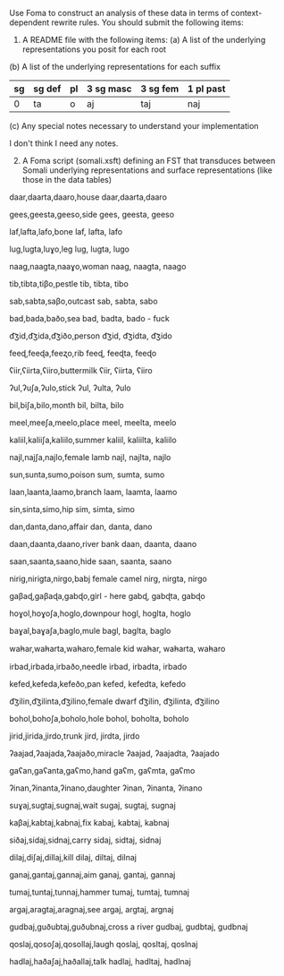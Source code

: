 Use Foma to construct an analysis of these data in terms of context- dependent rewrite rules. You should submit the following items:

1. A README file with the following items:
(a) A list of the underlying representations you posit for each root

(b) A list of the underlying representations for each suffix

| sg | sg def | pl | 3 sg masc | 3 sg fem | 1 pl past |
| --- | --- | --- | --- | --- | --- |
| 0 | ta | o | aj | taj | naj |

(c) Any special notes necessary to understand your implementation

I don't think I need any notes.

2. A Foma script (somali.xsft) defining an FST that transduces between Somali underlying representations and surface representations (like those in the data tables)

daar,daarta,daaro,house
daar,daarta,daaro

gees,geesta,geeso,side
gees, geesta, geeso

laf,lafta,lafo,bone
laf, lafta, lafo

lug,lugta,luɣo,leg
lug, lugta, lugo

naag,naagta,naaɣo,woman
naag, naagta, naago

tib,tibta,tiβo,pestle
tib, tibta, tibo

sab,sabta,saβo,outcast
sab, sabta, sabo

bad,bada,baðo,sea
bad, badta, bado - fuck

d͡ʒid,d͡ʒida,d͡ʒiðo,person
d͡ʒid, d͡ʒidta, d͡ʒido

feeɖ,feeɖa,feeʐo,rib
feeɖ, feeɖta, feeɖo

ʕiir,ʕiirta,ʕiiro,buttermilk
ʕiir, ʕiirta, ʕiiro

ʔul,ʔuʃa,ʔulo,stick
ʔul, ʔulta, ʔulo

bil,biʃa,bilo,month
bil, bilta, bilo

meel,meeʃa,meelo,place
meel, meelta, meelo

kaliil,kaliiʃa,kaliilo,summer
kaliil, kaliilta, kaliilo

najl,najʃa,najlo,female lamb
najl, najlta, najlo

sun,sunta,sumo,poison
sum, sumta, sumo

laan,laanta,laamo,branch
laam, laamta, laamo

sin,sinta,simo,hip
sim, simta, simo

dan,danta,dano,affair
dan, danta, dano

daan,daanta,daano,river bank
daan, daanta, daano

saan,saanta,saano,hide
saan, saanta, saano

nirig,nirigta,nirgo,babj female camel
nirg, nirgta, nirgo

gaβaɖ,gaβaɖa,gabɖo,girl - here
gabɖ, gabɖta, gabɖo

hoɣol,hoɣoʃa,hoglo,downpour
hogl, hoglta, hoglo

baɣal,baɣaʃa,baglo,mule
bagl, baglta, baglo

wah̵ar,wah̵arta,wah̵aro,female kid
wah̵ar, wah̵arta, wah̵aro

irbad,irbada,irbaðo,needle
irbad, irbadta, irbado

kefed,kefeda,kefeðo,pan
kefed, kefedta, kefedo

d͡ʒilin,d͡ʒilinta,d͡ʒilino,female dwarf
d͡ʒilin, d͡ʒilinta, d͡ʒilino

bohol,bohoʃa,boholo,hole
bohol, boholta, boholo

jirid,jirida,jirdo,trunk
jird, jirdta, jirdo

ʔaajad,ʔaajada,ʔaajaðo,miracle
ʔaajad, ʔaajadta, ʔaajado

gaʕan,gaʕanta,gaʕmo,hand
gaʕm, gaʕmta, gaʕmo

ʔinan,ʔinanta,ʔinano,daughter
ʔinan, ʔinanta, ʔinano

suɣaj,sugtaj,sugnaj,wait
sugaj, sugtaj, sugnaj

kaβaj,kabtaj,kabnaj,fix
kabaj, kabtaj, kabnaj

siðaj,sidaj,sidnaj,carry
sidaj, sidtaj, sidnaj

dilaj,diʃaj,dillaj,kill
dilaj, diltaj, dilnaj

ganaj,gantaj,gannaj,aim
ganaj, gantaj, gannaj

tumaj,tuntaj,tunnaj,hammer
tumaj, tumtaj, tumnaj

argaj,aragtaj,aragnaj,see
argaj, argtaj, argnaj

gudbaj,guðubtaj,guðubnaj,cross a river
gudbaj, gudbtaj, gudbnaj

qoslaj,qosoʃaj,qosollaj,laugh
qoslaj, qosltaj, qoslnaj

hadlaj,haðaʃaj,haðallaj,talk
hadlaj, hadltaj, hadlnaj
